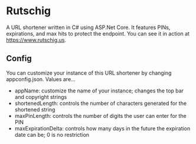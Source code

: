 # Rutschig
A URL shortener written in C# using ASP.Net Core. It features PINs, expirations, and max hits to protect the endpoint. You can see it in action at https://www.rutschig.us.

## Config
You can customize your instance of this URL shortener by changing appconfig.json. Values are...
* appName: customize the name of your instance; changes the top bar and copyright strings
* shortenedLength: controls the number of characters generated for the shortened string
* maxPinLength: controls the number of digits the user can enter for the PIN
* maxExpirationDelta: controls how many days in the future the expiration date can be; 0 is no restriction
